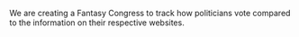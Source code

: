 We are creating a Fantasy Congress to track how politicians vote compared to the information on their respective websites.
